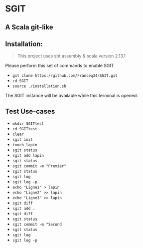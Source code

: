 # SGIT
## A Scala git-like

## Installation:
> This project uses sbt assembly & scala version 2.13.1

Please perform this set of commands to enable SGIT

* `git clone https://github.com/Franceq34/SGIT.git`
* `cd SGIT`
* `source ./installation.sh`

The SGIT instance will be available while this terminal is opened.
## Test Use-cases

* `mkdir SGITtest`
* `cd SGITtest`
* `clear`
* `sgit init`
* `touch lapin`
* `sgit status`
* `sgit add lapin`
* `sgit status`
* `sgit commit -m "Premier"`
* `sgit status`
* `sgit log`
* `sgit log -p`
* `echo "Ligne1" > lapin`
* `echo "Ligne2" >> lapin`
* `echo "Ligne3" >> lapin`
* `sgit diff`
* `sgit add .`
* `sgit diff`
* `sgit status`
* `sgit commit -m "Second`
* `sgit status`
* `sgit log`
* `sgit log -p`
